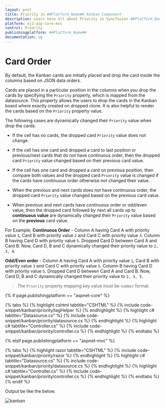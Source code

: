 ```yaml
---
layout: post
title: Priority in ##Platform_Name## Kanban Component
description: Learn here all about Priority in Syncfusion ##Platform_Name## Kanban component of Syncfusion Essential JS 2 and more.
platform: ej2-asp-core-mvc
control: Priority
publishingplatform: ##Platform_Name##
documentation: ug
---
```



# Card Order

By default, the Kanban cards are initially placed and drop the card inside the columns based on JSON data orders.

Cards are placed in a particular position in the columns when you drop the cards by specifying the `Priority` property, which is mapped from the datasource. This property allows the users to drop the cards in the Kanban board where exactly created on dropped clone. It is also helpful to render the cards based on the `Priority` property value.

The following cases are dynamically changed their `Priority` value when drop the cards.

* If the cell has no cards, the dropped card `Priority` value does not change.

* If the cell has one card and dropped a card to last position or previous/next cards that do not have continuous order, then the dropped card `Priority` value changed based on their previous card value.

* If the cell has one card and dropped a card on previous position, then compare both values and the dropped card `Priority` value is changed if the cards have continuous order otherwise not changed their value.

* When the previous and next cards does not have continuous order, the dropped card `Priority` value changed based on the previous card value.

* When previous and next cards have continuous order or odd/even value, then the dropped card followed by next all cards up to **continuous value** are dynamically changed their `Priority` value based on the **previous** card value.

For Example,
**Continuous Order** -
Column A having Card A with priority value `1`, Card B with priority value `2` and Card C with priority value `3`.
Column B having Card D with priority value `5`. Dropped Card D between Card A and Card B. Now, Card D, B and C dynamically changed their priority value to `2, 3, 4`.

**Odd/Even order** -
Column A having Card A with priority value `1`, Card B with priority value `3` and Card C with priority value `5`.
Column B having Card D with priority value `5`. Dropped Card D between Card A and Card B. Now, Card D, B and C dynamically changed their priority value to `2, 3, 5`.

> The `Priority` property mapping key value must be `number` format.

{% if page.publishingplatform == "aspnet-core" %}

{% tabs %}
{% highlight cshtml tabtitle="CSHTML" %}
{% include code-snippet/kanban/priority/tagHelper %}
{% endhighlight %}
{% highlight c# tabtitle="Datasource.cs" %}
{% include code-snippet/kanban/priority/datasource.cs %}
{% endhighlight %}
{% highlight c# tabtitle="Controller.cs" %}
{% include code-snippet/kanban/priority/controller.cs %}
{% endhighlight %}
{% endtabs %}

{% elsif page.publishingplatform == "aspnet-mvc" %}

{% tabs %}
{% highlight razor tabtitle="CSHTML" %}
{% include code-snippet/kanban/priority/razor %}
{% endhighlight %}
{% highlight c# tabtitle="Datasource.cs" %}
{% include code-snippet/kanban/priority/datasource.cs %}
{% endhighlight %}
{% highlight c# tabtitle="Controller.cs" %}
{% include code-snippet/kanban/priority/controller.cs %}
{% endhighlight %}
{% endtabs %}
{% endif %}



Output be like the below.

![kanban](./images/priority.PNG)
